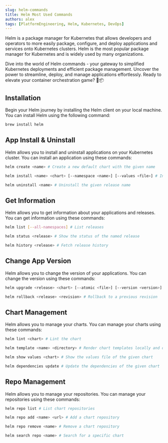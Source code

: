 ```yaml
---
slug: helm-commands
title: Helm Most Used Commands
authors: alex
tags: [PlatformEngineering, Helm, Kubernetes, DevOps]
---
```


Helm is a package manager for Kubernetes that allows developers and operators to more easily package, configure, and deploy applications and services onto Kubernetes clusters. Helm is the most popular package manager for Kubernetes and is widely used by many organizations.

Dive into the world of Helm commands - your gateway to simplified Kubernetes deployments and efficient package management. Uncover the power to streamline, deploy, and manage applications effortlessly. Ready to elevate your container orchestration game? 🚀📦 

<!--truncate-->

## Installation

Begin your Helm journey by installing the Helm client on your local machine. You can install Helm using the following command:

```bash
brew install helm
```

## App Install & Uninstall

Helm allows you to install and uninstall applications on your Kubernetes cluster. You can install an application using these commands:

```bash
helm create <name> # Create a new default chart with the given name
```

```bash
helm install <name> <chart> [--namespace <name>] [--values <file>] # Install the chart with the given release name
```

```bash
helm uninstall <name> # Uninstall the given release name
```

## Get Information

Helm allows you to get information about your applications and releases. You can get information using these commands:

```bash
helm list [--all-namespaces] # List releases
```

```bash
helm status <release> # Show the status of the named release
```

```bash
helm history <release> # Fetch release history
```

## Change App Version

Helm allows you to change the version of your applications. You can change the version using these commands:

```bash
helm upgrade <release> <chart> [--atomic <file>] [--version <version>] # Upgrade the release to a new version of the chart
```

```bash
helm rollback <release> <revision> # Rollback to a previous revision
```

## Chart Management

Helm allows you to manage your charts. You can manage your charts using these commands:

```bash
helm lint <chart> # Lint the chart
```

```bash
helm template <name> <directory> # Render chart templates locally and display the output
```

```bash
helm show values <chart> # Show the values file of the given chart
```

```bash
helm dependencies update # Update the dependencies of the given chart
```

## Repo Management

Helm allows you to manage your repositories. You can manage your repositories using these commands:

```bash
helm repo list # List chart repositories
```

```bash
helm repo add <name> <url> # Add a chart repository
```

```bash
helm repo remove <name> # Remove a chart repository
```

```bash
helm search repo <name> # Search for a specific chart
```
